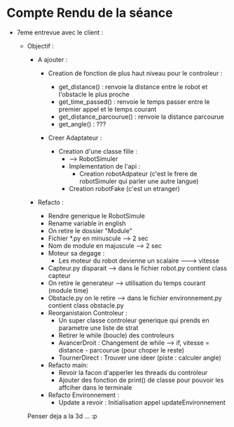 # Compte Rendu de la séance

- 7eme entrevue avec le client  :

	- Objectif :
		
		- A ajouter :
			- Creation de fonction de plus haut niveau pour le controleur :
				- get_distance() 			: renvoie la distance entre le robot et l'obstacle le plus proche
				- get_time_passed()			: renvoie le temps passer entre le premier appel et le temps courant
				- get_distance_parcourue() 	: renvoie la distance parcourue
				- get_angle() 				: ???
			
			- Creer Adaptateur :
				- Creation d'une classe fille :
					- --> RobotSimuler
					- Implementation de l'api :
						- Creation robotAdpateur (c'est le frere de robotSimuler qui parler une autre langue)
					- Creation robotFake (c'est un etranger)
	
		- Refacto :
			- Rendre generique le RobotSimule 
			- Rename variable in english 
			- On retire le dossier "Module"
			- Fichier *.py en minuscule --> 2 sec
			- Nom de module en majuscule --> 2 sec
			- Moteur sa degage :
				- Les moteur du robot devienne un scalaire ---> vitesse
			- Capteur.py disparait --> dans le fichier robot.py contient class capteur
			- On retire le generateur --> utilisation du temps courant (module time)
			- Obstacle.py on le retire --> dans le fichier environnement.py contient class obstacle.py
			- Reorganistaion Controleur :
				- Un super classe controleur generique qui prends en parametre une liste de strat
				- Retirer le while (boucle) des controleurs
				- AvancerDroit : Changement de while --> if, vitesse = distance - parcourue (pour choper le reste)
				- TournerDirect : Trouver une ideer (piste : calculer angle)
			- Refacto main:
				- Revoir la facon d'apperler les threads du controleur
				- Ajouter des fonction de print() de classe pour pouvoir les affciher dans le terminale 
			- Refacto Environnement :
				- Update a revoir : Initialisation appel updateEnvironnement


		Penser deja a la 3d ... :p